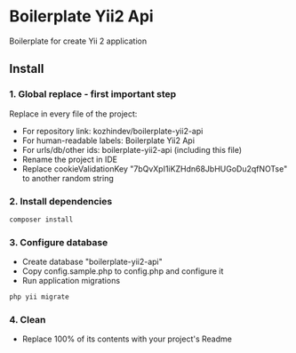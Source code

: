 # Boilerplate Yii2 Api
Boilerplate for create Yii 2 application

## Install

### 1. Global replace - first important step

Replace in every file of the project:

- For repository link: kozhindev/boilerplate-yii2-api
- For human-readable labels: Boilerplate Yii2 Api
- For urls/db/other ids: boilerplate-yii2-api (including this file)
- Rename the project in IDE
- Replace cookieValidationKey "7bQvXpI1iKZHdn68JbHUGoDu2qfNOTse" to another random string

### 2. Install dependencies

```sh
composer install
```

### 3. Configure database

- Create database "boilerplate-yii2-api"
- Copy config.sample.php to config.php and configure it
- Run application migrations
```sh
php yii migrate
```

### 4. Clean

- Replace 100% of its contents with your project's Readme
